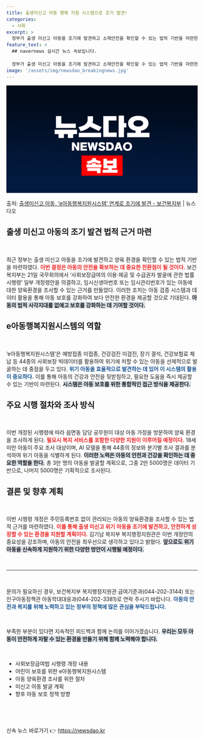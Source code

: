 ```yaml
---
title: 출생미신고 아동 행복 지원 시스템으로 조기 발견!
categories:
  - 사회
excerpt: >
  정부가 출생 미신고 아동을 조기에 발견하고 소재안전을 확인할 수 있는 법적 기반을 마련한다. 보건복지부는 2…
feature_text: >
  ## navernews 실시간 뉴스 속보입니다.

  정부가 출생 미신고 아동을 조기에 발견하고 소재안전을 확인할 수 있는 법적 기반을 마련한다. 보건복지부는 2…
image: '/assets/img/newsdao_breakingnews.jpg'
---
```


![뉴스다오 속보](/assets/img/newsdao_breakingnews.jpg)

<p>출처: <a href="https://newsdao.kr/1638" rel="dofollow">출생미신고 아동, ‘e아동행복지원시스템’ 연계로 조기에 발견 - 보건복지부</a> | 뉴스다오</p>

<h2 data-ke-size="size26">출생 미신고 아동의 조기 발견 법적 근거 마련</h2>

<p data-ke-size="size16">&nbsp;</p>

최근 정부는 출생 미신고 아동을 조기에 발견하고 양육 환경을 확인할 수 있는 법적 기반을 마련하였다. <b><span style="color: #ee2323;">이번 결정은 아동의 안전을 확보하는 데 중요한 전환점이 될 것이다.</span></b> 보건복지부는 21일 국무회의에서 ‘사회보장급여의 이용·제공 및 수급권자 발굴에 관한 법률 시행령’ 일부 개정령안을 의결하고, 임시신생아번호 또는 임시관리번호가 있는 아동에 대한 양육환경을 조사할 수 있는 근거를 만들었다. 이러한 조치는 아동 검증 시스템과 데이터 활용을 통해 아동 보호를 강화하여 보다 안전한 환경을 제공할 것으로 기대된다. <b><span style="background-color: #21538527;">아동의 법적 사각지대를 없애고 보호를 강화하는 데 기여할 것이다.</span></b>

<h2 data-ke-size="size26">e아동행복지원시스템의 역할</h2>

<p data-ke-size="size16">&nbsp;</p>

‘e아동행복지원시스템’은 예방접종 미접종, 건강검진 미검진, 장기 결석, 건강보험료 체납 등 44종의 사회보장 빅데이터를 활용하여 위기에 처할 수 있는 아동을 선제적으로 발굴하는 데 중점을 두고 있다. <b><span style="color: #1a5490;">위기 아동을 효율적으로 발견하는 데 있어 이 시스템의 활용이 중요하다.</span></b> 이를 통해 아동의 건강과 안전을 뒷받침하고, 필요한 도움을 즉시 제공할 수 있는 기반이 마련된다. <b><span style="background-color: #21538527;">시스템은 아동 보호를 위한 통합적인 접근 방식을 제공한다.</span></b>

<h2 data-ke-size="size26">주요 시행 절차와 조사 방식</h2>

<p data-ke-size="size16">&nbsp;</p>

이번 개정된 시행령에 따라 읍면동 담당 공무원이 대상 아동 가정을 방문하여 양육 환경을 조사하게 된다. <b><span style="color: #ee2323;">필요시 복지 서비스를 포함한 다양한 지원이 이루어질 예정이다.</span></b> 18세 미만 아동이 주요 조사 대상이며, AI 모델을 통해 44종의 정보와 분기별 조사 결과를 분석하여 위기 아동을 식별하게 된다. <b><span style="background-color: #21538527;">이러한 노력은 아동의 안전과 건강을 확인하는 데 중요한 역할을 한다.</span></b> 총 3만 명의 아동을 발굴할 계획으로, 그중 2만 5000명은 데이터 기반으로, 나머지 5000명은 기획적으로 조사된다.

<h2 data-ke-size="size26">결론 및 향후 계획</h2>

<p data-ke-size="size16">&nbsp;</p>

이번 시행령 개정은 주민등록번호 없이 관리되는 아동의 양육환경을 조사할 수 있는 법적 근거를 마련하였다. <b><span style="color: #ee2323;">이를 통해 출생 미신고 위기 아동을 조기에 발견하고, 안전하게 성장할 수 있는 환경을 지원할 계획이다.</span></b> 김기남 복지부 복지행정지원관은 이번 개정안의 중요성을 강조하며, 아동의 안전을 최우선으로 생각하고 있다고 밝혔다. <b><span style="background-color: #21538527;">앞으로도 위기 아동을 신속하게 지원하기 위한 다양한 방안이 시행될 예정이다.</span></b>

<p data-ke-size="size16">&nbsp;</p>

<hr>

<p data-ke-size="size16">&nbsp;</p>

문의가 필요하신 경우, 보건복지부 복지행정지원관 급여기준과(044-202-3144) 또는 인구아동정책관 아동학대대응과(044-202-3381)로 연락 주시기 바랍니다. <b><span style="color: #1a5490;">아동의 안전과 복지를 위해 노력하고 있는 정부의 정책에 많은 관심을 부탁드립니다.</span></b>

<p data-ke-size="size16">&nbsp;</p>

부족한 부분이 있다면 지속적인 피드백과 함께 논의를 이어가겠습니다. <b><span style="background-color: #21538527;">우리는 모두 아동이 안전하게 자랄 수 있는 환경을 만들기 위해 함께 노력해야 합니다.</span></b> 

<p data-ke-size="size16">&nbsp;</p>

<div>
    <ul>
        <li>사회보장급여법 시행령 개정 내용</li>
        <li>어린이 보호를 위한 e아동행복지원시스템</li>
        <li>아동 양육환경 조사를 위한 절차</li>
        <li>미신고 아동 발굴 계획</li>
        <li>향후 아동 보호 정책 방향</li>
    </ul>
</div>

<p data-ke-size="size16">&nbsp;</p>

<p data-ke-size="size16">&nbsp;</p>

</div> 

신속 뉴스 바로가기 👉 <a href="https://newsdao.kr" rel="dofollow">https://newsdao.kr</a>



